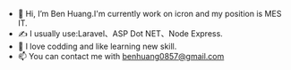 * 👋 Hi, I’m Ben Huang.I'm currently work on icron and my position is MES IT.
* :writing_hand: I usually use:Laravel、ASP Dot NET、Node Express.
* 🌱 I love codding and like learning new skill.
* 📫 You can contact me with benhuang0857@gmail.com
